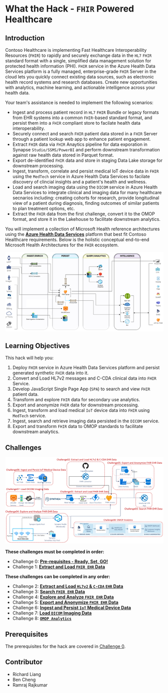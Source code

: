 # What the Hack - `FHIR` Powered Healthcare
## Introduction
Contoso Healthcare is implementing Fast Healthcare Interoperability Resources (`FHIR`) to rapidly and securely exchange data in the `HL7` `FHIR` standard format with a single, simplified data management solution for protected health information (PHI). `FHIR` service in the Azure Health Data Services platform is a fully managed, enterprise-grade `FHIR` Server in the cloud lets you quickly connect existing data sources, such as electronic health record systems and research databases. Create new opportunities with analytics, machine learning, and actionable intelligence across your health data.

Your team's assistance is needed to implement the following scenarios:
   * Ingest and process patient record in `HL7` `FHIR` Bundle or legacy formats from EHR systems into a common `FHIR`-based standard format, and persist them into a `FHIR` compliant store to facilate health data interoperability.
   * Securely connect and search `FHIR` patient data stored in a `FHIR` Server through a patient lookup web app to enhance patient engagement.
   * Extract `FHIR` data via `FHIR` Anaytics pipeline for data exporation in Synapse `Studio/SSMS/PowerBI` and perform downstream transformation against raw health data stored in Parquet format.
   * Export de-identified `FHIR` data and store in staging Data Lake storage for downstream processing.
   * Ingest, transform, correlate and persist medical IoT device data in `FHIR` using the `MedTech` service in Azure Health Data Services to facilate discovery of clincial insights and a patient's health and wellness.
   * Load and search imaging data using the `DICOM` service in Azure Health Data Services to integrate clinical and imaging data for many healthcare secnarios including: creating cohorts for research, provide longitudinal view of a patient during diagnosis, finding outcomes of similar patients to plan treatment options, etc.
   * Extract the `FHIR` data from the first challenge, convert it to the OMOP format, and store it in the Lakehouse to facilitate downstream analytics.

You will implement a collection of Microsoft Health reference architectures using the **[Azure Health Data Services](https://docs.microsoft.com/en-us/azure/healthcare-apis/)** platform that best fit Contoso Healthcare requirements. Below is the holistic conceptual end-to-end Microsoft Health Architectures for the `FHIR` ecosystem.

![Health Architecture](./images/HealthArchitecture.png)

## Learning Objectives
This hack will help you:
1. Deploy `FHIR` service in Azure Health Data Services platform and persist generated synthetic `FHIR` data into it.
2. Convert and Load HL7v2 messages and C-CDA clinical data into `FHIR` Service.
3. Develop JavaScript Single Page App (`SPA`) to search and view `FHIR` patient data.
4. Transform and explore `FHIR` data for secondary use analytics.
5. Export and anonymize `FHIR` data for downstream processing.
6. Ingest, transform and load medical `IoT` device data into `FHIR` using `MedTech` service.
7. Ingest, search and retrieve imaging data persisted in the `DICOM` service.
8. Export and transform `FHIR` data to OMOP standards to facilitate downstream analytics.

## Challenges
<center><img src="./images/challenges_architecture.png" width="850"></center>

**These challenges must be completed in order:**
- Challenge 0: **[Pre-requisites - Ready, Set, GO!](Student/Challenge00.md)**
- Challenge 1: **[Extract and Load `FHIR EHR` Data](Student/Challenge01.md)**

**These challenges can be completed in any order:**
- Challenge 2: **[Extract and Load `HL7v2` & `C-CDA` `EHR` Data](Student/Challenge02.md)**
- Challenge 3: **[Search `FHIR EHR` Data](Student/Challenge03.md)**
- Challenge 4: **[Explore and Analyze `FHIR EHR` Data](Student/Challenge04.md)**
- Challenge 5: **[Export and Anonymize `FHIR EHR` Data](Student/Challenge05.md)**
- Challenge 6: **[Ingest and Persist `IoT` Medical Device Data](Student/Challenge06.md)**
- Challenge 7: **[Load `DICOM` Imaging Data](Student/Challenge07.md)**
- Challenge 8: **[`OMOP Analytics`](Student/Challenge08.md)**

## Prerequisites
The prerequisites for the hack are covered in [Challenge 0](Student/Challenge00.md).

## Contributor
- Richard Liang
- Ben Cheng
- Ramraj Rajkumar 


